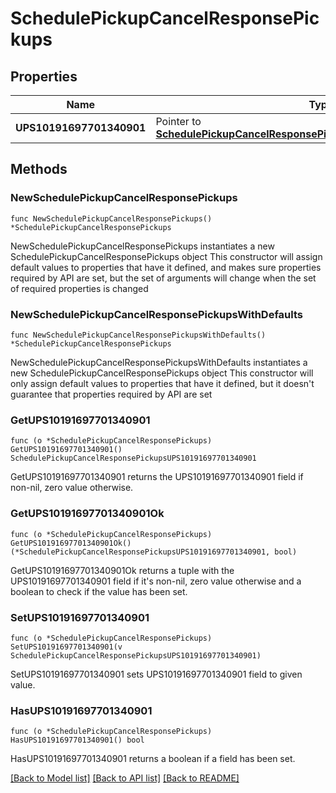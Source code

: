 # SchedulePickupCancelResponsePickups

## Properties

Name | Type | Description | Notes
------------ | ------------- | ------------- | -------------
**UPS10191697701340901** | Pointer to [**SchedulePickupCancelResponsePickupsUPS10191697701340901**](SchedulePickupCancelResponsePickupsUPS10191697701340901.md) |  | [optional] 

## Methods

### NewSchedulePickupCancelResponsePickups

`func NewSchedulePickupCancelResponsePickups() *SchedulePickupCancelResponsePickups`

NewSchedulePickupCancelResponsePickups instantiates a new SchedulePickupCancelResponsePickups object
This constructor will assign default values to properties that have it defined,
and makes sure properties required by API are set, but the set of arguments
will change when the set of required properties is changed

### NewSchedulePickupCancelResponsePickupsWithDefaults

`func NewSchedulePickupCancelResponsePickupsWithDefaults() *SchedulePickupCancelResponsePickups`

NewSchedulePickupCancelResponsePickupsWithDefaults instantiates a new SchedulePickupCancelResponsePickups object
This constructor will only assign default values to properties that have it defined,
but it doesn't guarantee that properties required by API are set

### GetUPS10191697701340901

`func (o *SchedulePickupCancelResponsePickups) GetUPS10191697701340901() SchedulePickupCancelResponsePickupsUPS10191697701340901`

GetUPS10191697701340901 returns the UPS10191697701340901 field if non-nil, zero value otherwise.

### GetUPS10191697701340901Ok

`func (o *SchedulePickupCancelResponsePickups) GetUPS10191697701340901Ok() (*SchedulePickupCancelResponsePickupsUPS10191697701340901, bool)`

GetUPS10191697701340901Ok returns a tuple with the UPS10191697701340901 field if it's non-nil, zero value otherwise
and a boolean to check if the value has been set.

### SetUPS10191697701340901

`func (o *SchedulePickupCancelResponsePickups) SetUPS10191697701340901(v SchedulePickupCancelResponsePickupsUPS10191697701340901)`

SetUPS10191697701340901 sets UPS10191697701340901 field to given value.

### HasUPS10191697701340901

`func (o *SchedulePickupCancelResponsePickups) HasUPS10191697701340901() bool`

HasUPS10191697701340901 returns a boolean if a field has been set.


[[Back to Model list]](../README.md#documentation-for-models) [[Back to API list]](../README.md#documentation-for-api-endpoints) [[Back to README]](../README.md)


